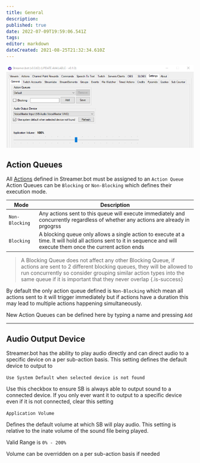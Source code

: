 ```yaml
---
title: General
description: 
published: true
date: 2022-07-09T19:59:06.541Z
tags: 
editor: markdown
dateCreated: 2021-08-25T21:32:34.610Z
---
```


![Settings General](/130132575-9efb23f4-d56f-4c6f-ba21-985ccefda2e9.png)

## Action Queues

All [Actions](/en/Actions) defined in Streamer.bot must be assigned to an `Action Queue`
Action Queues can be `Blocking` or `Non-Blocking` which defines their execution mode.

Mode|Description
---|---
`Non-Blocking` | Any actions sent to this queue will execute immediately and concurrently regardless of whether any actions are already in prgogrss 
`Blocking` | A blocking queue only allows a single action to execute at a time. It will hold all actions sent to it in sequence and will execute them once the current action ends

> A Blocking Queue does not affect any other Blocking Queue, if actions are sent to 2 different blocking queues, they will be allowed to run concurrently so consider grouping similar action types into the same queue if it is important that they never overlap
{.is-success}


By default the only action queue defined is `Non-Blocking` which mean all actions sent to it will trigger immediately but if actions have a duration this may lead to multiple actions happening simultaneously. 

New Action Queues can be defined here by typing a name and pressing `Add`

---


## Audio Output Device

Streamer.bot has the ability to play audio directly and can direct audio to a specific device on a per sub-action basis. This setting defines the default device to output to

`Use System Default when selected device is not found`

Use this checkbox to ensure SB is always able to output sound to a connected device. If you only ever want it to output to a specific device even if it is not connected, clear this setting

`Application Volume`

Defines the default volume at which SB will play audio. This setting is relative to the inate volume of the sound file being played.

Valid Range is `0% - 200%`

Volume can be overridden on a per sub-action basis if needed